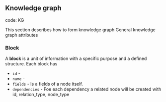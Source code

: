 ## Knowledge graph
code: KG

This section describes how to form knowledge graph
General knowledge graph attributes

### Block
A **block** is a unit of information with a specific purpose and a defined structure. 
Each block has 

- `id` - 
- `name` - 
- `fields` - Is a fields of a node itself.
- `dependencies` - Foe each dependency a related node will be created with id, relation_type, node_type